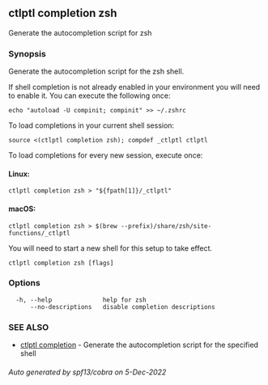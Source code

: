## ctlptl completion zsh

Generate the autocompletion script for zsh

### Synopsis

Generate the autocompletion script for the zsh shell.

If shell completion is not already enabled in your environment you will need
to enable it.  You can execute the following once:

	echo "autoload -U compinit; compinit" >> ~/.zshrc

To load completions in your current shell session:

	source <(ctlptl completion zsh); compdef _ctlptl ctlptl

To load completions for every new session, execute once:

#### Linux:

	ctlptl completion zsh > "${fpath[1]}/_ctlptl"

#### macOS:

	ctlptl completion zsh > $(brew --prefix)/share/zsh/site-functions/_ctlptl

You will need to start a new shell for this setup to take effect.


```
ctlptl completion zsh [flags]
```

### Options

```
  -h, --help              help for zsh
      --no-descriptions   disable completion descriptions
```

### SEE ALSO

* [ctlptl completion](ctlptl_completion.md)	 - Generate the autocompletion script for the specified shell

###### Auto generated by spf13/cobra on 5-Dec-2022
